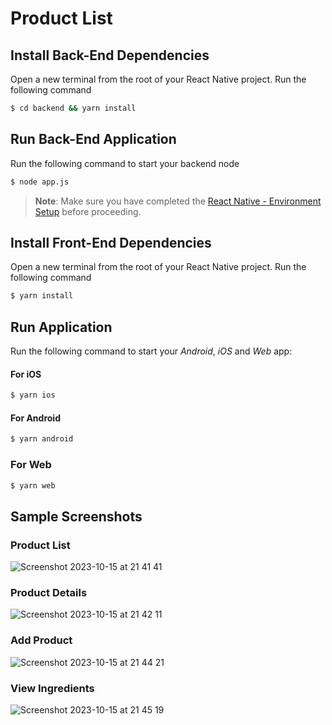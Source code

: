 # Product List

## Install Back-End Dependencies

Open a new terminal from the root of your React Native project. Run the following command

```bash
$ cd backend && yarn install
```

## Run Back-End Application

Run the following command to start your backend node

```bash
$ node app.js
```

> **Note**: Make sure you have completed the [React Native - Environment Setup](https://reactnative.dev/docs/environment-setup) before proceeding.

## Install Front-End Dependencies

Open a new terminal from the root of your React Native project. Run the following command

```bash
$ yarn install
```

## Run Application

Run the following command to start your _Android_, _iOS_ and _Web_ app:

#### For iOS

```bash
$ yarn ios
```

#### For Android

```bash
$ yarn android
```

### For Web

```bash
$ yarn web
```

## Sample Screenshots

### Product List

![Screenshot 2023-10-15 at 21 41 41](https://github.com/luansingjavier/productlist/assets/15357174/8207fec1-e49c-4b73-aabd-edf3cb430788)

### Product Details

![Screenshot 2023-10-15 at 21 42 11](https://github.com/luansingjavier/productlist/assets/15357174/eab75347-c5e6-4642-a789-c23678790329)


### Add Product

![Screenshot 2023-10-15 at 21 44 21](https://github.com/luansingjavier/productlist/assets/15357174/e778cb71-8343-43ff-bb3e-28fc502a4e5b)

### View Ingredients

![Screenshot 2023-10-15 at 21 45 19](https://github.com/luansingjavier/productlist/assets/15357174/a3e03e4b-6766-4b0b-8e15-9a5acd7f391f)



